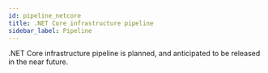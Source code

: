 ```yaml
---
id: pipeline_netcore
title: .NET Core infrastructure pipeline
sidebar_label: Pipeline
---
```


.NET Core infrastructure pipeline is planned, and anticipated to be released in the near future.


